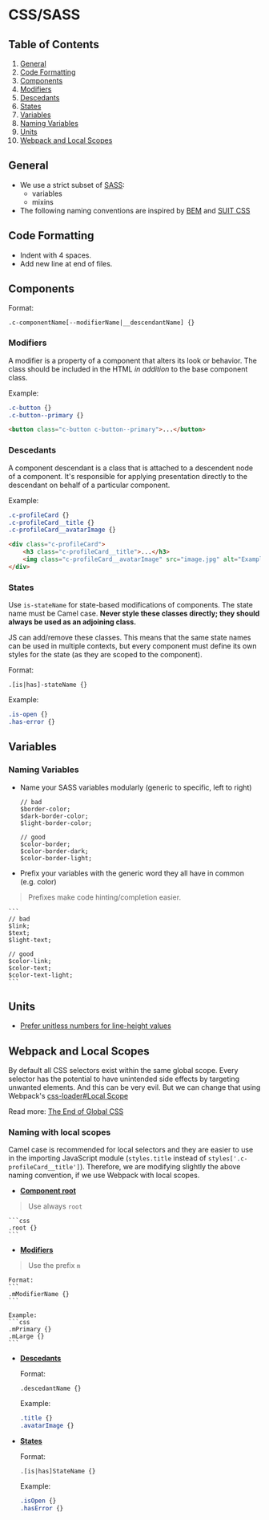 # CSS/SASS

## Table of Contents

1. [General](#general)
1. [Code Formatting](#code-formatting)
1. [Components](#components)
  1. [Modifiers](#modifiers)
  1. [Descedants](#descedants)
  1. [States](#states)
1. [Variables](#variables)
  1. [Naming Variables](#naming-variables)
1. [Units](#units)
1. [Webpack and Local Scopes](#webpack-and-local-scopes)

## General
  - We use a strict subset of [SASS](http://sass-lang.com/):
    - variables
    - mixins
  - The following naming conventions are inspired by [BEM](https://en.bem.info/method/definitions/) and [SUIT CSS](https://github.com/suitcss/suit/blob/master/doc/naming-conventions.md)

## Code Formatting
  - Indent with 4 spaces.
  - Add new line at end of files.

## Components
  Format:
  ```
  .c-componentName[--modifierName|__descendantName] {}
  ```

### Modifiers
  A modifier is a property of a component that alters its look or behavior. The class should be included in the HTML *in addition* to the base component class.

  Example:
  ```css
  .c-button {}
  .c-button--primary {}
  ```
  
  ```html
  <button class="c-button c-button--primary">...</button>
  ```

### Descedants
  A component descendant is a class that is attached to a descendent node of a component. It's responsible for applying presentation directly to the descendant on behalf of a particular component.

  Example:
  ```css
  .c-profileCard {}
  .c-profileCard__title {}
  .c-profileCard__avatarImage {}
  ```

  ```html
  <div class="c-profileCard">
      <h3 class="c-profileCard__title">...</h3>
      <img class="c-profileCard__avatarImage" src="image.jpg" alt="Example" />
  </div>
  ```

### States
  Use `is-stateName` for state-based modifications of components. The state name must be Camel case. **Never style these classes directly; they should always be used as an adjoining class.**

  JS can add/remove these classes. This means that the same state names can be used in multiple contexts, but every component must define its own styles for the state (as they are scoped to the component).

  Format:
  ```
  .[is|has]-stateName {}
  ```

  Example:
  ```css
  .is-open {}
  .has-error {}
  ```

## Variables
  
### Naming Variables
  - Name your SASS variables modularly (generic to specific, left to right)

    ```
    // bad
    $border-color;
    $dark-border-color;
    $light-border-color;

    // good
    $color-border;
    $color-border-dark;
    $color-border-light;
    ```

  - Prefix your variables with the generic word they all have in common (e.g. color)
  > Prefixes make code hinting/completion easier.


    ```
    // bad
    $link;
    $text;
    $light-text;
    
    // good
    $color-link;
    $color-text;
    $color-text-light;
    ```

## Units

  - [Prefer unitless numbers for line-height values](https://developer.mozilla.org/en-US/docs/Web/CSS/line-height#Prefer_unitless_numbers_for_line-height_values)

## Webpack and Local Scopes
  By default all CSS selectors exist within the same global scope. Every selector has the potential to have unintended side effects by targeting unwanted elements. And this can be very evil. But we can change that using Webpack's [css-loader#Local Scope](https://github.com/webpack/css-loader#local-scope)

  Read more: [The End of Global CSS](https://medium.com/seek-ui-engineering/the-end-of-global-css-90d2a4a06284)

### Naming with local scopes
  Camel case is recommended for local selectors and  they are easier to use in the importing JavaScript module (`styles.title` instead of `styles['.c-profileCard__title']`). Therefore, we are modifying slightly the above naming convention, if we use Webpack with local scopes.

  - **[Component root](#components)**
  > Use always `root`

    ```css
    .root {}
    ```

  - **[Modifiers](#modifiers)**
  > Use the prefix `m`

    Format: 
    ```
    .mModifierName {}
    ```

    Example:
    ```css
    .mPrimary {}
    .mLarge {}
    ```
    
  - **[Descedants](#descedants)**
    
    Format: 
    ```
    .descedantName {}
    ```

    Example:
    ```css
    .title {}
    .avatarImage {}
    ```

  - **[States](#states)**
  
    Format: 
    ```
    .[is|has]StateName {}
    ```

    Example:
    ```css
    .isOpen {}
    .hasError {}
    ```
